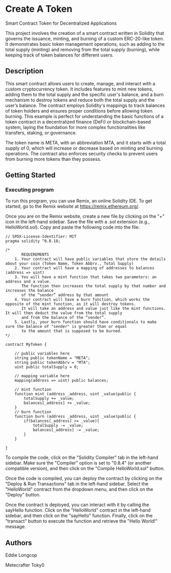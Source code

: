 # Create A Token

Smart Contract Token for Decentralized Applications

This project involves the creation of a smart contract written in Solidity that governs the issuance, minting, and burning of a custom ERC-20-like token. It demonstrates basic token management operations, such as adding to the total supply (minting) and removing from the total supply (burning), while keeping track of token balances for different users.


## Description

This smart contract allows users to create, manage, and interact with a custom cryptocurrency token. It includes features to mint new tokens, adding them to the total supply and the specific user's balance, and a burn mechanism to destroy tokens and reduce both the total supply and the user’s balance. The contract employs Solidity's mappings to track balances of token holders and ensures proper conditions before allowing token burning. This example is perfect for understanding the basic functions of a token contract in a decentralized finance (DeFi) or blockchain-based system, laying the foundation for more complex functionalities like transfers, staking, or governance.

The token name is META, with an abbreviation MTA, and it starts with a total supply of 0, which will increase or decrease based on minting and burning operations. The contract also enforces security checks to prevent users from burning more tokens than they possess.

## Getting Started

### Executing program

To run this program, you can use Remix, an online Solidity IDE. To get started, go to the Remix website at https://remix.ethereum.org/.

Once you are on the Remix website, create a new file by clicking on the "+" icon in the left-hand sidebar. Save the file with a .sol extension (e.g., HelloWorld.sol). Copy and paste the following code into the file:

```Solidity
// SPDX-License-Identifier: MIT
pragma solidity ^0.8.18;

/*
       REQUIREMENTS
    1. Your contract will have public variables that store the details about your coin (Token Name, Token Abbrv., Total Supply)
    2. Your contract will have a mapping of addresses to balances (address => uint)
    3. You will have a mint function that takes two parameters: an address and a value. 
       The function then increases the total supply by that number and increases the balance 
       of the “sender” address by that amount
    4. Your contract will have a burn function, which works the opposite of the mint function, as it will destroy tokens. 
       It will take an address and value just like the mint functions. It will then deduct the value from the total supply 
       and from the balance of the “sender”.
    5. Lastly, your burn function should have conditionals to make sure the balance of "sender" is greater than or equal 
       to the amount that is supposed to be burned.
*/

contract MyToken {

    // public variables here
    string public tokenName = "META";
    string public tokenAbbrv = "MTA";
    uint public totalSupply = 0;

    // mapping variable here
    mapping(address => uint) public balances;

    // mint function
    function mint (address _address, uint _value)public {
        totalSupply += _value;
        balances[_address] += _value;
    }
    // burn function
    function burn (address _address, uint _value)public {
        if(balances[_address] >= _value){
            totalSupply -= _value;
            balances[_address] -= _value;
        }
    }

}
```

To compile the code, click on the "Solidity Compiler" tab in the left-hand sidebar. Make sure the "Compiler" option is set to "0.8.4" (or another compatible version), and then click on the "Compile HelloWorld.sol" button.

Once the code is compiled, you can deploy the contract by clicking on the "Deploy & Run Transactions" tab in the left-hand sidebar. Select the "HelloWorld" contract from the dropdown menu, and then click on the "Deploy" button.

Once the contract is deployed, you can interact with it by calling the sayHello function. Click on the "HelloWorld" contract in the left-hand sidebar, and then click on the "sayHello" function. Finally, click on the "transact" button to execute the function and retrieve the "Hello World!" message.

## Authors
Eddie Longcop

Metecrafter Toky0
